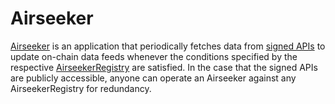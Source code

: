 # Airseeker

[Airseeker](https://github.com/api3dao/airseeker-v2/) is an application that periodically fetches data from [signed APIs](./signed-api.md) to update on-chain data feeds whenever the conditions specified by the respective [AirseekerRegistry](../contracts/airseekerregistry.md) are satisfied.
In the case that the signed APIs are publicly accessible, anyone can operate an Airseeker against any AirseekerRegistry for redundancy.
